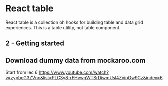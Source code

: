 # React table

React table is a collection oh hooks for building table and data grid experiences. This is a table utility, not table component.

## 2 - Getting started

## Download dummy data from mockaroo.com

Start from lec 6
https://www.youtube.com/watch?v=zypbcG3ZVnc&list=PLC3y8-rFHvwgWTSrDiwmUsl4ZvipOw9Cz&index=6
